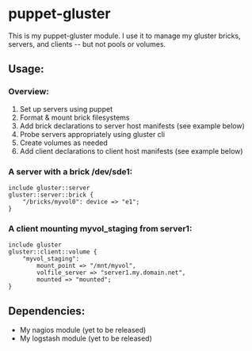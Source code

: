 # puppet-gluster

This is my puppet-gluster module.  I use it to manage my gluster bricks, 
servers, and clients -- but not pools or volumes.

## Usage:

### Overview:

1. Set up servers using puppet
1. Format & mount brick filesystems
1. Add brick declarations to server host manifests (see example below)
1. Probe servers appropriately using gluster cli
1. Create volumes as needed
1. Add client declarations to client host manifests (see example below)

### A server with a brick /dev/sde1:

    include gluster::server
    gluster::server::brick {
        "/bricks/myvol0": device => "e1";
    }

### A client mounting myvol_staging from server1:

    include gluster
    gluster::client::volume {
        "myvol_staging":
            mount_point => "/mnt/myvol",
            volfile_server => "server1.my.domain.net",
            mounted => "mounted";
    }

## Dependencies:

- My nagios module (yet to be released)
- My logstash module (yet to be released)
